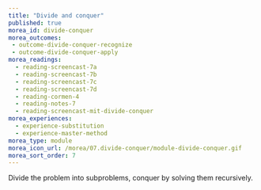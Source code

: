 ```yaml
---
title: "Divide and conquer"
published: true
morea_id: divide-conquer
morea_outcomes:
 - outcome-divide-conquer-recognize
 - outcome-divide-conquer-apply
morea_readings:
  - reading-screencast-7a
  - reading-screencast-7b
  - reading-screencast-7c
  - reading-screencast-7d
  - reading-cormen-4
  - reading-notes-7
  - reading-screencast-mit-divide-conquer
morea_experiences:
  - experience-substitution
  - experience-master-method
morea_type: module
morea_icon_url: /morea/07.divide-conquer/module-divide-conquer.gif
morea_sort_order: 7
---
```


Divide the problem into subproblems, conquer by solving them recursively.
